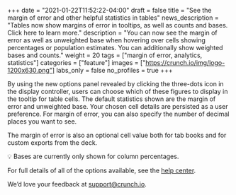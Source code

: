+++
date = "2021-01-22T11:52:22-04:00"
draft = false
title = "See the margin of error and other helpful statistics in tables"
news_description = "Tables now show margins of error in tooltips, as well as counts and bases. Click here to learn more."
description = "You can now see the margin of error as well as unweighted base when hovering over cells showing percentages or population estimates. You can additionally show weighted bases and counts."
weight = 20
tags = ["margin of error, analytics, statistics"]
categories = ["feature"]
images = ["https://crunch.io/img/logo-1200x630.png"]
labs_only = false
no_profiles = true
+++

By using the new options panel revealed by clicking the three-dots icon in the display controller, users can choose which of these figures to display in the tooltip for table cells. The default statistics shown are the margin of error and unweighted base. Your chosen cell details are persisted as a user preference. For margin of error, you can also specify the number of decimal places you want to see.

The margin of error is also an optional cell value both for tab books and for custom exports from the deck.

:bulb: Bases are currently only shown for column percentages.

For full details of all of the options available, see the [help center](https://help.crunch.io/hc/en-us/articles/360040932251-Customizing-a-Table-or-Graph#more-options).

We’d love your feedback at [support@crunch.io](mailto:support@crunch.io).
